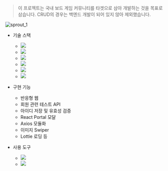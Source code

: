 > 이 프로젝트는 국내 보드 게임 커뮤니티를 타겟으로 삼아 개발하는 것을 목표로 삼습니다. CRUD의 경우는 백엔드 개발이 되어 있지 않아 제외했습니다.

![sprout_1](https://github.com/ryushin01/sprout/assets/141554987/feb3ed0e-77c0-4726-991b-17161bbd3a70)

- 기술 스택

  - <img src="https://img.shields.io/badge/React-%2320232a?style=flat-square&amp;logo=React&amp;logoColor=%2361DAFB">
  - <img src="https://img.shields.io/badge/Tailwindcss-06B6D4?style=flat-square&amp;logo=Tailwindcss&amp;logoColor=white">
  - <img src="https://img.shields.io/badge/JavaScript-F7DF1E?style=flat-square&amp;logo=JavaScript&amp;logoColor=black">
  - <img src="https://img.shields.io/badge/Axios-5A29E4?style=flat-square&amp;logo=Axios&amp;logoColor=white">
  - <img src="https://img.shields.io/badge/Swiper-6332F6?style=flat-square&amp;logo=swiper&amp;logoColor=white">
  - <img src="https://img.shields.io/badge/Vite-646CFF?style=flat-square&amp;logo=Vite&amp;logoColor=white">

- 구현 기능

  - 반응형 웹
  - 회원 관련 테스트 API
  - 아이디 저장 및 유효성 검증
  - React Portal 모달
  - Axios 모듈화
  - 이미지 Swiper
  - Lottie 로딩 등

- 사용 도구
  - <img src="https://img.shields.io/badge/Visual Studio Code-007ACC?style=flat-square&amp;logo=VisualStudioCode&amp;logoColor=white">
  - <img src="https://img.shields.io/badge/Github-181717?style=flat-square&amp;logo=Github&amp;logoColor=white">
